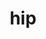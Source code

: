 ---
title: "hip"
layout: cache
categories: [package, v2025.07.0]
meta: {"compilers": ["gcc@11.4.0", "gcc@13.2.0"], "num_specs": 9, "num_specs_by_stack": {"e4s": 6, "hep": 1, "ml-linux-x86_64-rocm": 2, "root": 9}, "oss": ["ubuntu22.04", "ubuntu24.04"], "platforms": ["linux"], "stacks": ["e4s", "hep", "ml-linux-x86_64-rocm", "root"], "targets": ["x86_64_v3"], "versions": ["5.7.1", "6.2.4", "6.4.1"]}
spec_details: [{"compiler": "gcc@13.2.0", "hash": "2a7inbsterbajyglggzh7j26le4nkhtm", "os": "ubuntu24.04", "platform": "linux", "size": "-", "stacks": ["ml-linux-x86_64-rocm", "root"], "target": "x86_64_v3", "variants": ["~asan", "build_system=cmake", "build_type=Release", "~cuda", "generator=make", "~ipo", "patches:=1f65dfe", "+rocm"], "versions": ["6.2.4"]}, {"compiler": "gcc@13.2.0", "hash": "eu4yavgxsbbyuiar56a4crlltx5hg2k6", "os": "ubuntu24.04", "platform": "linux", "size": "-", "stacks": ["ml-linux-x86_64-rocm", "root"], "target": "x86_64_v3", "variants": ["~asan", "build_system=cmake", "build_type=Release", "~cuda", "generator=make", "~ipo", "patches:=1f65dfe", "+rocm"], "versions": ["6.2.4"]}, {"compiler": "gcc@11.4.0", "hash": "lntqzct4qprugumsmddrlmsn6dhvq7f2", "os": "ubuntu22.04", "platform": "linux", "size": "-", "stacks": ["e4s", "root"], "target": "x86_64_v3", "variants": ["~asan", "build_system=cmake", "build_type=Release", "~cuda", "generator=make", "~ipo", "+rocm"], "versions": ["6.4.1"]}, {"compiler": "gcc@11.4.0", "hash": "mbced6lqicsxu4vrggtvvzmttm6efjyk", "os": "ubuntu22.04", "platform": "linux", "size": "-", "stacks": ["e4s", "root"], "target": "x86_64_v3", "variants": ["~asan", "build_system=cmake", "build_type=Release", "~cuda", "generator=make", "~ipo", "+rocm"], "versions": ["6.4.1"]}, {"compiler": "gcc@11.4.0", "hash": "mg6niavoo6hwyhkzu4kb5ck3x75zoduh", "os": "ubuntu22.04", "platform": "linux", "size": "-", "stacks": ["hep", "root"], "target": "x86_64_v3", "variants": ["~asan", "build_system=cmake", "build_type=Release", "~cuda", "generator=make", "~ipo", "patches:=5bb9b0e,7668b2a,aee7249,b589a02,c469dde", "+rocm"], "versions": ["5.7.1"]}, {"compiler": "gcc@11.4.0", "hash": "vxtp4qjekd7msvtd2w7eypsua6lw7fsr", "os": "ubuntu22.04", "platform": "linux", "size": "-", "stacks": ["e4s", "root"], "target": "x86_64_v3", "variants": ["~asan", "build_system=cmake", "build_type=Release", "~cuda", "generator=make", "~ipo", "+rocm"], "versions": ["6.4.1"]}, {"compiler": "gcc@11.4.0", "hash": "zc32w2iltbdstfbrxrzwjeg5ys2yii7g", "os": "ubuntu22.04", "platform": "linux", "size": "-", "stacks": ["e4s", "root"], "target": "x86_64_v3", "variants": ["~asan", "build_system=cmake", "build_type=Release", "~cuda", "generator=make", "~ipo", "+rocm"], "versions": ["6.4.1"]}, {"compiler": "gcc@11.4.0", "hash": "zowoifnbnembb7vs4amrx4633p4uhuie", "os": "ubuntu22.04", "platform": "linux", "size": "-", "stacks": ["e4s", "root"], "target": "x86_64_v3", "variants": ["~asan", "build_system=cmake", "build_type=Release", "~cuda", "generator=make", "~ipo", "+rocm"], "versions": ["6.4.1"]}, {"compiler": "gcc@11.4.0", "hash": "zz3uadmn6zo6kntzxaruh64lq6jcjxm5", "os": "ubuntu22.04", "platform": "linux", "size": "-", "stacks": ["e4s", "root"], "target": "x86_64_v3", "variants": ["~asan", "build_system=cmake", "build_type=Release", "~cuda", "generator=make", "~ipo", "+rocm"], "versions": ["6.4.1"]}]
---